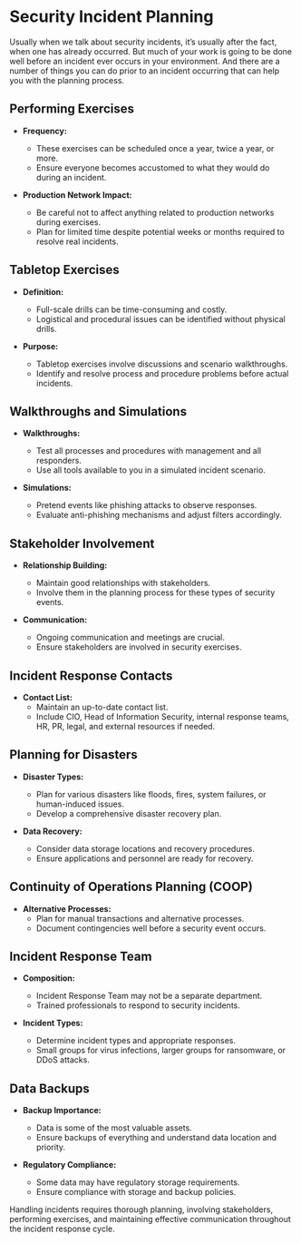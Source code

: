 # Security Incident Planning

Usually when we talk about security incidents, it’s usually after the fact, when one has already occurred. But much of your work is going to be done well before an incident ever occurs in your environment. And there are a number of things you can do prior to an incident occurring that can help you with the planning process.

## Performing Exercises

- **Frequency:**
    - These exercises can be scheduled once a year, twice a year, or more.
    - Ensure everyone becomes accustomed to what they would do during an incident.

- **Production Network Impact:**
    - Be careful not to affect anything related to production networks during exercises.
    - Plan for limited time despite potential weeks or months required to resolve real incidents.

## Tabletop Exercises

- **Definition:**
    - Full-scale drills can be time-consuming and costly.
    - Logistical and procedural issues can be identified without physical drills.

- **Purpose:**
    - Tabletop exercises involve discussions and scenario walkthroughs.
    - Identify and resolve process and procedure problems before actual incidents.

## Walkthroughs and Simulations

- **Walkthroughs:**
    - Test all processes and procedures with management and all responders.
    - Use all tools available to you in a simulated incident scenario.

- **Simulations:**
    - Pretend events like phishing attacks to observe responses.
    - Evaluate anti-phishing mechanisms and adjust filters accordingly.

## Stakeholder Involvement

- **Relationship Building:**
    - Maintain good relationships with stakeholders.
    - Involve them in the planning process for these types of security events.

- **Communication:**
    - Ongoing communication and meetings are crucial.
    - Ensure stakeholders are involved in security exercises.

## Incident Response Contacts

- **Contact List:**
    - Maintain an up-to-date contact list.
    - Include CIO, Head of Information Security, internal response teams, HR, PR, legal, and external resources if needed.

## Planning for Disasters

- **Disaster Types:**
    - Plan for various disasters like floods, fires, system failures, or human-induced issues.
    - Develop a comprehensive disaster recovery plan.

- **Data Recovery:**
    - Consider data storage locations and recovery procedures.
    - Ensure applications and personnel are ready for recovery.

## Continuity of Operations Planning (COOP)

- **Alternative Processes:**
    - Plan for manual transactions and alternative processes.
    - Document contingencies well before a security event occurs.

## Incident Response Team

- **Composition:**
    - Incident Response Team may not be a separate department.
    - Trained professionals to respond to security incidents.

- **Incident Types:**
    - Determine incident types and appropriate responses.
    - Small groups for virus infections, larger groups for ransomware, or DDoS attacks.

## Data Backups

- **Backup Importance:**
    - Data is some of the most valuable assets.
    - Ensure backups of everything and understand data location and priority.

- **Regulatory Compliance:**
    - Some data may have regulatory storage requirements.
    - Ensure compliance with storage and backup policies.

Handling incidents requires thorough planning, involving stakeholders, performing exercises, and maintaining effective communication throughout the incident response cycle.
